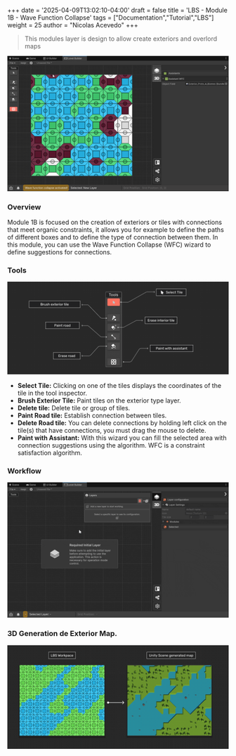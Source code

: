 +++
date = '2025-04-09T13:02:10-04:00'
draft = false
title = 'LBS - Module 1B - Wave Function Collapse'
tags = ["Documentation","Tutorial","LBS"]
weight = 25
author = "Nicolas Acevedo"
+++

> This modules layer is design to allow create exteriors and overlord maps

![Exterior map generation preview](paso_01b_main.png)

### Overview 

Module 1B is focused on the creation of exteriors or tiles with connections that meet organic constraints, it allows you for example to define the paths of different boxes and to define the type of connection between them. In this module, you can use the Wave Function Collapse (WFC) wizard to define suggestions for connections.


### Tools

![Tool overview](Step_1B_Info_01.png)

- **Select Tile:** Clicking on one of the tiles displays the coordinates of the tile in the tool inspector.
- **Brush Exterior Tile:** Paint tiles on the exterior type layer.
- **Delete tile:** Delete tile or group of tiles.
- **Paint Road tile:** Establish connection between tiles.
- **Delete Road tile:** You can delete connections by holding left click on the tile(s) that have connections, you must drag the mouse to delete.
- **Paint with Assistant:** With this wizard you can fill the selected area with connection suggestions using the algorithm. WFC is a constraint satisfaction algorithm.


### Workflow

![Step 2 demonstration](paso_01b_create_01.gif)


### 3D Generation de Exterior Map.



![3D Result](Step_1A_3d_gen_01_compr.png)



